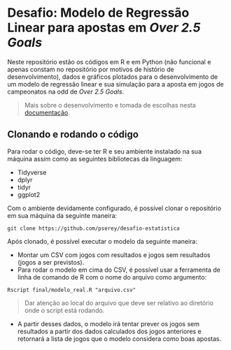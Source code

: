 # Desafio: Modelo de Regressão Linear para apostas em _Over 2.5 Goals_

Neste repositório estão os códigos em R e em Python (não funcional e apenas constam no repositório por motivos de histório de desenvolvimento), dados e gráficos plotados para o desenvolvimento de um modelo de regressão linear e sua simulação para a aposta em jogos de campeonatos na odd de _Over 2.5 Goals_.

> Mais sobre o desenvolvimento e tomada de escolhas nesta [documentação]().

## Clonando e rodando o código
Para rodar o código, deve-se ter R e seu ambiente instalado na sua máquina assim como as seguintes bibliotecas da linguagem:

- Tidyverse
- dplyr
- tidyr
- ggplot2

Com o ambiente devidamente configurado, é possível clonar o repositório em sua máquina da seguinte maneira:

```
git clone https://github.com/pserey/desafio-estatistica
```

Após clonado, é possível executar o modelo da seguinte maneira:

- Montar um CSV com jogos com resultados e jogos sem resultados (jogos a ser previstos). 
- Para rodar o modelo em cima do CSV, é possível usar a ferramenta de linha de comando de R com o nome do arquivo como argumento:
```
Rscript final/modelo_real.R "arquivo.csv"
```
> Dar atenção ao local do arquivo que deve ser relativo ao diretório onde o script está rodando.

- A partir desses dados, o modelo irá tentar prever os jogos sem resultados a partir dos dados calculados dos jogos anteriores e retornará a lista de jogos que o modelo considera como boas apostas.
